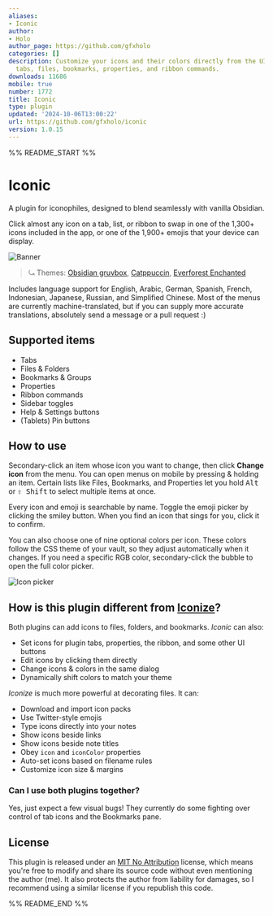 ```yaml
---
aliases:
- Iconic
author:
- Holo
author_page: https://github.com/gfxholo
categories: []
description: Customize your icons and their colors directly from the UI, including
  tabs, files, bookmarks, properties, and ribbon commands.
downloads: 11686
mobile: true
number: 1772
title: Iconic
type: plugin
updated: '2024-10-06T13:00:22'
url: https://github.com/gfxholo/iconic
version: 1.0.15
---
```


%% README_START %%

# Iconic

A plugin for iconophiles, designed to blend seamlessly with vanilla Obsidian.

Click almost any icon on a tab, list, or ribbon to swap in one of the 1,300+ icons included in the app, or one of the 1,900+ emojis that your device can display.

![Banner](banner.webp)

> ⤿ Themes: [Obsidian gruvbox](https://github.com/insanum/obsidian_gruvbox), [Catppuccin](https://github.com/catppuccin/obsidian), [Everforest Enchanted](https://github.com/FireIsGood/obsidian-everforest-enchanted)

Includes language support for English, Arabic, German, Spanish, French, Indonesian, Japanese, Russian, and Simplified Chinese. Most of the menus are currently machine-translated, but if you can supply more accurate translations, absolutely send a message or a pull request :)

## Supported items

- Tabs
- Files & Folders
- Bookmarks & Groups
- Properties
- Ribbon commands
- Sidebar toggles
- Help & Settings buttons
- (Tablets) Pin buttons

## How to use

Secondary-click an item whose icon you want to change, then click **Change icon** from the menu. You can open menus on mobile by pressing & holding an item. Certain lists like Files, Bookmarks, and Properties let you hold <kbd>Alt</kbd> or <kbd>⇧ Shift</kbd> to select multiple items at once.

Every icon and emoji is searchable by name. Toggle the emoji picker by clicking the smiley button. When you find an icon that sings for you, click it to confirm.

You can also choose one of nine optional colors per icon. These colors follow the CSS theme of your vault, so they adjust automatically when it changes. If you need a specific RGB color, secondary-click the bubble to open the full color picker.

![Icon picker](picker.webp)

## How is this plugin different from [Iconize](https://github.com/FlorianWoelki/obsidian-iconize)?

Both plugins can add icons to files, folders, and bookmarks. *Iconic* can also:

- Set icons for plugin tabs, properties, the ribbon, and some other UI buttons
- Edit icons by clicking them directly
- Change icons & colors in the same dialog
- Dynamically shift colors to match your theme

*Iconize* is much more powerful at decorating files. It can:

- Download and import icon packs
- Use Twitter-style emojis
- Type icons directly into your notes
- Show icons beside links
- Show icons beside note titles
- Obey `icon` and `iconColor` properties
- Auto-set icons based on filename rules
- Customize icon size & margins

### Can I use both plugins together?

Yes, just expect a few visual bugs! They currently do some fighting over control of tab icons and the Bookmarks pane.

## License

This plugin is released under an [MIT No Attribution](https://choosealicense.com/licenses/mit-0/) license, which means you're free to modify and share its source code without even mentioning the author (me). It also protects the author from liability for damages, so I recommend using a similar license if you republish this code.


%% README_END %%